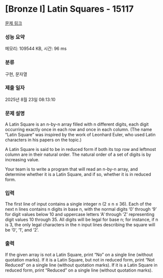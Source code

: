 # [Bronze I] Latin Squares - 15117 

[문제 링크](https://www.acmicpc.net/problem/15117) 

### 성능 요약

메모리: 109544 KB, 시간: 96 ms

### 분류

구현, 문자열

### 제출 일자

2025년 8월 23일 08:13:10

### 문제 설명

<p>A Latin Square is an n-by-n array filled with n different digits, each digit occurring exactly once in each row and once in each column. (The name “Latin Square” was inspired by the work of Leonhard Euler, who used Latin characters in his papers on the topic.)</p>

<p>A Latin Square is said to be in reduced form if both its top row and leftmost column are in their natural order. The natural order of a set of digits is by increasing value.</p>

<p>Your team is to write a program that will read an n-by-n array, and determine whether it is a Latin Square, and if so, whether it is in reduced form.</p>

### 입력 

 <p>The first line of input contains a single integer n (2 ≤ n ≤ 36). Each of the next n lines contains n digits in base n, with the normal digits ‘0’ through ‘9’ for digit values below 10 and uppercase letters ‘A’ through ‘Z’ representing digit values 10 through 35. All digits will be legal for base n; for instance, if n is 3, the only legal characters in the n input lines describing the square will be ‘0’, ‘1’, and ‘2’.</p>

### 출력 

 <p>If the given array is not a Latin Square, print “No” on a single line (without quotation marks). If it is a Latin Square, but not in reduced form, print “Not Reduced” on a single line (without quotation marks). If it is a Latin Square in reduced form, print “Reduced” on a single line (without quotation marks).</p>

